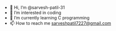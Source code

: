 - 👋 Hi, I’m @sarvesh-patil-31
- 👀 I’m interested in coding 
- 🌱 I’m currently learning C programming 
- 📫 How to reach me sarveshpatil7227@gmail.com

<!---
sarvesh-patil-31/sarvesh-patil-31 is a ✨ special ✨ repository because its `README.md` (this file) appears on your GitHub profile.
You can click the Preview link to take a look at your changes.
--->
